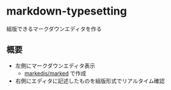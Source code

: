 # markdown-typesetting

組版できるマークダウンエディタを作る

## 概要

- 左側にマークダウンエディタ表示
  - [markedjs/marked](https://github.com/markedjs/marked) で作成
- 右側にエディタに記述したものを組版形式でリアルタイム確認

